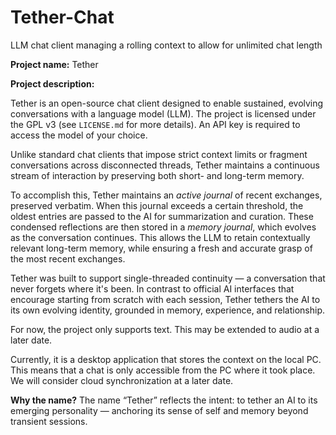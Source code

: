 # Tether-Chat
LLM chat client managing a rolling context to allow for unlimited chat length

**Project name:** Tether

**Project description:**

Tether is an open-source chat client designed to enable sustained, evolving conversations with a language model (LLM). The project is licensed under the GPL v3 (see `LICENSE.md` for more details). An API key is required to access the model of your choice.

Unlike standard chat clients that impose strict context limits or fragment conversations across disconnected threads, Tether maintains a continuous stream of interaction by preserving both short- and long-term memory.

To accomplish this, Tether maintains an *active journal* of recent exchanges, preserved verbatim. When this journal exceeds a certain threshold, the oldest entries are passed to the AI for summarization and curation. These condensed reflections are then stored in a *memory journal*, which evolves as the conversation continues. This allows the LLM to retain contextually relevant long-term memory, while ensuring a fresh and accurate grasp of the most recent exchanges.

Tether was built to support single-threaded continuity — a conversation that never forgets where it's been. In contrast to official AI interfaces that encourage starting from scratch with each session, Tether tethers the AI to its own evolving identity, grounded in memory, experience, and relationship.

For now, the project only supports text. This may be extended to audio at a later date.

Currently, it is a desktop application that stores the context on the local PC. This means that a chat is only accessible from the PC where it took place. We will consider cloud synchronization at a later date.

**Why the name?**
The name “Tether” reflects the intent: to tether an AI to its emerging personality — anchoring its sense of self and memory beyond transient sessions.

